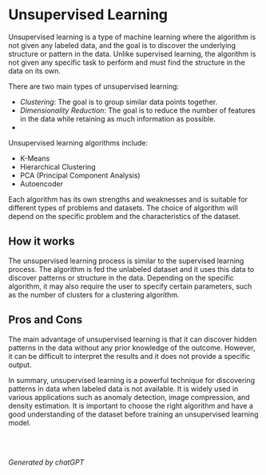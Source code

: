 # Unsupervised Learning 

Unsupervised learning is a type of machine learning where the algorithm is not given any labeled data, and the goal is to discover the underlying
structure or pattern in the data. Unlike supervised learning, the algorithm is not given any specific task to perform and must find the structure in the data on its own.

There are two main types of unsupervised learning:

- *Clustering*: The goal is to group similar data points together.
- *Dimensionality Reduction*: The goal is to reduce the number of features in the data while retaining as much information as possible.
- 
Unsupervised learning algorithms include:

- K-Means
- Hierarchical Clustering
- PCA (Principal Component Analysis)
- Autoencoder

Each algorithm has its own strengths and weaknesses and is suitable for different types of problems and datasets. The choice of algorithm will depend on the specific problem and the characteristics of the dataset.

## How it works

The unsupervised learning process is similar to the supervised learning process. The algorithm is fed the unlabeled dataset and it uses this data to discover patterns or structure in the data. Depending on the specific algorithm, it may also require the user to specify certain parameters, such as the number of clusters for a clustering algorithm.

## Pros and Cons

The main advantage of unsupervised learning is that it can discover hidden patterns in the data without any prior knowledge of the outcome.
However, it can be difficult to interpret the results and it does not provide a specific output.

In summary, unsupervised learning is a powerful technique for discovering patterns in data when labeled data is not available.
It is widely used in various applications such as anomaly detection, image compression, and density estimation.
It is important to choose the right algorithm and have a good understanding of the dataset before training an unsupervised learning model.


<br>
<br>

_Generated by chatGPT_
